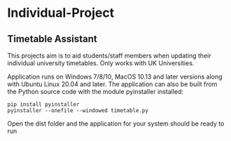 # Individual-Project
## Timetable Assistant


This projects aim is to aid students/staff members when updating their individual university timetables.
Only works with UK Universities.

Application runs on Windows 7/8/10, MacOS 10.13 and later versions along with Ubuntu Linux 20.04 and later.
The application can also be built from the Python source code with the module pyinstaller installed:

```
pip install pyinstaller
pyinstaller --onefile --windowed timetable.py
```
Open the dist folder and the application for your system should be ready to run
